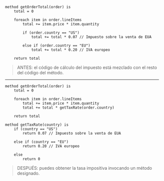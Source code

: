 ```
method getOrderTotal(order) is
	total = 0

	foreach item in order.lineItems
		total += item.price * item.quantity

		if (order.country == "US")
			total += total * 0.07 // Impuesto sobre la venta de EUA

		else if (order.country == "EU")
			total += total * 0.20 // IVA europeo

	return total
```
> ANTES: el código de cálculo del impuesto está mezclado con el resto del código del método.
---

```
method getOrderTotal(order) is
	total = 0

	foreach item in order.lineItems
		total += item.price * item.quantity
		total += total * getTaxRate(order.country)

	return total

method getTaxRate(country) is
	if (country == "US")
		return 0.07 // Impuesto sobre la venta de EUA

	else if (country == "EU")
		return 0.20 // IVA europeo

	else
		return 0
```
> DESPUÉS: puedes obtener la tasa impositiva invocando un método designado.
